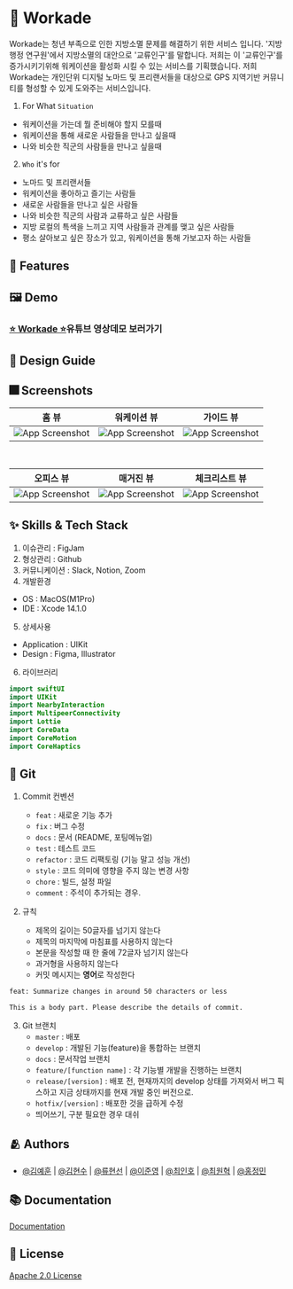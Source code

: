 

# :iphone: Workade
Workade는 청년 부족으로 인한 지방소멸 문제를 해결하기 위한 서비스 입니다.
'지방 행정 연구원'에서 지방소멸의 대안으로 '교류인구'를 말합니다. 저희는 이 '교류인구'를 증가시키기위해 
워케이션을 활성화 시킬 수 있는 서비스를 기획했습니다. 저희 Workade는 개인단위 디지털 노마드 및 프리랜서들을 대상으로
GPS 지역기반 커뮤니티를 형성할 수 있게 도와주는 서비스입니다.

1. For What `Situation`
- 워케이션을 가는데 뭘 준비해야 할지 모를때
- 워케이션을 통해 새로운 사람들을 만나고 싶을때
- 나와 비슷한 직군의 사람들을 만나고 싶을때

2. `Who` it's for
- 노마드 및 프리랜서들
- 워케이션을 좋아하고 즐기는 사람들
- 새로운 사람들을 만나고 싶은 사람들
- 나와 비슷한 직군의 사람과 교류하고 싶은 사람들
- 지방 로컬의 특색을 느끼고 지역 사람들과 관계를 맺고 싶은 사람들
- 평소 살아보고 싶은 장소가 있고, 워케이션을 통해 가보고자 하는 사람들


## :pushpin: Features

## :framed_picture: Demo
### [⭐️ Workade ⭐️](https://youtu.be/bBylSazJQlQ)유튜브 영상데모 보러가기


## 🌈 Design Guide 



## :fireworks: Screenshots

| 홈 뷰 | 워케이션 뷰 | 가이드 뷰 |
|:---:|:---:|:---:|
|![App Screenshot](https://user-images.githubusercontent.com/74142881/173845513-cb0707fd-6432-4818-b29c-6e98c53c5015.png)|![App Screenshot](https://user-images.githubusercontent.com/74142881/173845509-1b33de95-3e87-4ab2-bd0b-5bda5d53bbb4.png)|![App Screenshot](https://user-images.githubusercontent.com/74142881/173845502-ac5fe7f8-ce3e-40e7-a974-b2b248fb08a3.png)|

<br>

| 오피스 뷰 | 매거진 뷰 | 체크리스트 뷰 |
|:---:|:---:|:---:|
|![App Screenshot](https://user-images.githubusercontent.com/74142881/173845517-a7926515-d480-4ef2-8fee-33c0ed2b20e3.png)|![App Screenshot](https://user-images.githubusercontent.com/74142881/173845489-8a10572b-86b3-48df-b407-6dde962e5a13.png)|![App Screenshot](https://user-images.githubusercontent.com/74142881/173845505-2cd0a6b2-f64c-483e-b340-bd6d0d48a6a4.png)|



## :sparkles: Skills & Tech Stack
1. 이슈관리 : FigJam
2. 형상관리 : Github
3. 커뮤니케이션 : Slack, Notion, Zoom<br>
4. 개발환경
- OS : MacOS(M1Pro)
- IDE : Xcode 14.1.0
5. 상세사용
- Application : UIKit
- Design : Figma, Illustrator<br>
6. 라이브러리
```swift
import swiftUI
import UIKit
import NearbyInteraction
import MultipeerConnectivity
import Lottie
import CoreData
import CoreMotion
import CoreHaptics
```

## 🔀 Git
1. Commit 컨벤션
    - `feat` : 새로운 기능 추가
    - `fix` : 버그 수정
    - `docs` : 문서 (README, 포팅메뉴얼)
    - `test` : 테스트 코드
    - `refactor` : 코드 리팩토링 (기능 말고 성능 개선)
    - `style` : 코드 의미에 영향을 주지 않는 변경 사항
    - `chore` : 빌드, 설정 파일
    - `comment` : 주석이 추가되는 경우.
    
2. 규칙
    - 제목의 길이는 50글자를 넘기지 않는다
    - 제목의 마지막에 마침표를 사용하지 않는다
    - 본문을 작성할 때 한 줄에 72글자 넘기지 않는다
    - 과거형을 사용하지 않는다
    - 커밋 메시지는 **영어**로 작성한다   
```bash
feat: Summarize changes in around 50 characters or less

This is a body part. Please describe the details of commit.
```
3. Git 브랜치
    - `master` : 배포
    - `develop` : 개발된 기능(feature)을 통합하는 브랜치
    - `docs` : 문서작업 브랜치
    - `feature/[function name]` : 각 기능별 개발을 진행하는 브랜치
    - `release/[version]` : 배포 전, 현재까지의 develop 상태를 가져와서 버그 픽스하고 지금 상태까지를 현재 개발 중인 버전으로.
    - `hotfix/[version]` : 배포한 것을 급하게 수정
    - 띄어쓰기, 구분 필요한 경우 대쉬


## :people_hugging: Authors
- [@김예훈](https://github.com/eraser3031) | [@김현수](https://github.com/BrightHyeon) | [@류현선](https://www.github.com/hs-ryu) | [@이준영](https://github.com/User-Lawn) | [@최인호](https://github.com/E-know) | [@최원혁](https://github.com/DevLuce) | [@홍정민](https://github.com/jeohong)
  

## :books: Documentation

[Documentation](./Docs/)


## :lock_with_ink_pen: License
[Apache 2.0 License](https://www.apache.org/licenses/LICENSE-2.0.txt)
